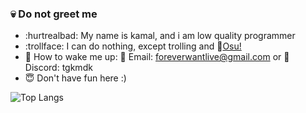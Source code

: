 ### :skull: Do not greet me 
* :hurtrealbad: My name is kamal, and i am low quality programmer
* :trollface: I can do nothing, except trolling and :ghost:[Osu!](https://github.com/ppy/osu)
* :hocho: How to wake me up: :toilet: Email: foreverwantlive@gmail.com or :hankey: Discord: tgkmdk
* :innocent: Don't have fun here :)

![Top Langs](https://github-readme-stats.vercel.app/api/top-langs/?username=tgkzz&layout=compact)

<!--
**tgkzz/tgkzz** is a ✨ _special_ ✨ repository because its `README.md` (this file) appears on your GitHub profile.
